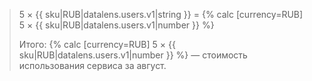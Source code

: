 > 5 × {{ sku|RUB|datalens.users.v1|string }} = {% calc [currency=RUB] 5 × {{ sku|RUB|datalens.users.v1|number }} %}
>
> Итого: {% calc [currency=RUB] 5 × {{ sku|RUB|datalens.users.v1|number }} %} — стоимость использования сервиса за август.
